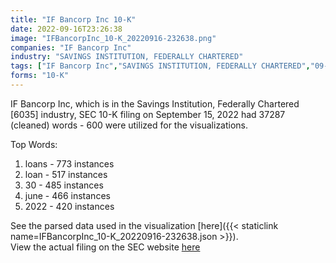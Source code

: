 ```yaml
---
title: "IF Bancorp Inc 10-K"
date: 2022-09-16T23:26:38
image: "IFBancorpInc_10-K_20220916-232638.png"
companies: "IF Bancorp Inc"
industry: "SAVINGS INSTITUTION, FEDERALLY CHARTERED"
tags: ["IF Bancorp Inc","SAVINGS INSTITUTION, FEDERALLY CHARTERED","09-15-2022","10-K"]
forms: "10-K"
---
```

IF Bancorp Inc, which is in the Savings Institution, Federally Chartered [6035] industry, SEC 10-K filing on September 15, 2022 had 37287 (cleaned) words - 600 were utilized for the visualizations.

Top Words:
1. loans - 773 instances
2. loan - 517 instances
3. 30 - 485 instances
4. june - 466 instances
5. 2022 - 420 instances


See the parsed data used in the visualization [here]({{< staticlink name=IFBancorpInc_10-K_20220916-232638.json >}}).  
View the actual filing on the SEC website [here](https://www.sec.gov/Archives/edgar/data/1514743/0001193125-22-245393.txt)
